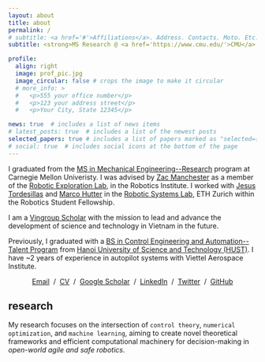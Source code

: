 ```yaml
---
layout: about
title: about
permalink: /
# subtitle: <a href='#'>Affiliations</a>. Address. Contacts. Moto. Etc.
subtitle: <strong>MS Research @ <a href='https://www.cmu.edu/'>CMU</a> </strong>

profile:
  align: right
  image: prof_pic.jpg
  image_circular: false # crops the image to make it circular
  # more_info: >
  #   <p>555 your office number</p>
  #   <p>123 your address street</p>
  #   <p>Your City, State 12345</p>

news: true  # includes a list of news items
# latest_posts: true  # includes a list of the newest posts
selected_papers: true # includes a list of papers marked as "selected={true}"
# social: true  # includes social icons at the bottom of the page
---
```


I graduated from the [MS in Mechanical Engineering--Research](https://www.meche.engineering.cmu.edu/education/graduate-programs/masters-research.html) program at Carnegie Mellon Univeristy. I was advised by [Zac Manchester](https://www.ri.cmu.edu/ri-faculty/zachary-manchester/) as a member of the [Robotic Exploration Lab](http://roboticexplorationlab.org/), in the Robotics Institute. I worked with [Jesus Tordesillas](http://www.mit.edu/~jtorde/) and [Marco Hutter](https://rsl.ethz.ch/the-lab/people.html) in the [Robotic Systems Lab](https://rsl.ethz.ch/), ETH Zurich within the Robotics Student Fellowship.

I am a [Vingroup Scholar](https://scholarships.vinuni.edu.vn/) with the mission to lead and advance the development of science and technology in Vietnam in the future.

Previously, I graduated with a [BS in Control Engineering and Automation--Talent Program](https://seee.hust.edu.vn/en_US/talented) from [Hanoi University of Science and Technology (HUST)](https://en.hust.edu.vn/). I have ~2 years of experience in autopilot systems with Viettel Aerospace Institute.

<p style="text-align:center">
  <a href="mailto:khai.nx1201@gmail.com">Email</a> &nbsp;/&nbsp;
  <a href="assets/pdf/CV_Khai.pdf">CV</a> &nbsp;/&nbsp;
  <!-- <a href="data/JonBarron-bio.txt">Bio</a> &nbsp;/&nbsp; -->
  <a href="https://scholar.google.com/citations?user=ex03GKkAAAAJ&hl=en">Google Scholar</a> &nbsp;/&nbsp;
  <a href="https://www.linkedin.com/in/khainx">LinkedIn</a> &nbsp;/&nbsp;
  <a href="https://twitter.com/khainguyenx">Twitter</a> &nbsp;/&nbsp;
  <a href="https://github.com/xkhainguyen/">GitHub</a>
</p>


<h2>research</h2>

My research focuses on the intersection of `control theory`, `numerical optimization`, and `machine learning`, aiming to create novel theoretical frameworks and efficient computational machinery for decision-making in *open-world agile and safe robotics*.

<!-- <strong><span style="color:tomato">I am seeking PhD positions beginning Fall 2024!</span></strong> -->
